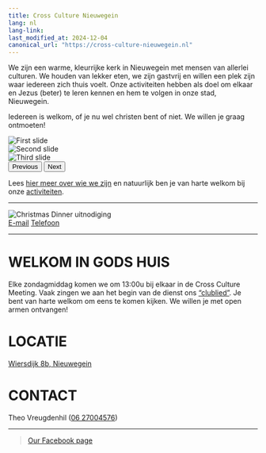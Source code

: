 ```yaml
---
title: Cross Culture Nieuwegein
lang: nl
lang-link:
last_modified_at: 2024-12-04
canonical_url: "https://cross-culture-nieuwegein.nl"
---
```


We zijn een warme, kleurrijke kerk in Nieuwegein met mensen van allerlei culturen. 
We houden van lekker eten, we zijn gastvrij en willen een plek zijn waar iedereen zich thuis voelt. 
Onze activiteiten hebben als doel om elkaar en Jezus (beter) te leren kennen en hem te volgen in onze stad, Nieuwegein.

Iedereen is welkom, of je nu wel christen bent of niet. We willen je graag ontmoeten!

<div id="carouselExampleControls" class="carousel slide" data-bs-ride="carousel">
  <div class="carousel-inner">
    <div class="carousel-item active">
      <img class="d-block w-100" src="../assets/img/slideshow1.jpg" alt="First slide">
    </div>
    <div class="carousel-item">
      <img class="d-block w-100" src="../assets/img/slideshow2.jpg" alt="Second slide">
    </div>
    <div class="carousel-item">
      <img class="d-block w-100" src="../assets/img/slideshow3.jpg" alt="Third slide">
    </div>
  </div>
  <button class="carousel-control-prev" type="button" data-bs-target="#carouselExampleControls" data-bs-slide="prev">
    <span class="carousel-control-prev-icon" aria-hidden="true"></span>
    <span class="visually-hidden">Previous</span>
  </button>
  <button class="carousel-control-next" type="button" data-bs-target="#carouselExampleControls" data-bs-slide="next">
    <span class="carousel-control-next-icon" aria-hidden="true"></span>
    <span class="visually-hidden">Next</span>
  </button>
</div>

<p class="mt-2">Lees <a href="wie-zijn-wij">hier meer over wie we zijn</a> en natuurlijk ben je van harte welkom bij onze <a href="activiteiten.html">activiteiten</a>.</p>

------------------------------------------------------------------------------------------------------------------------

<div><img class="mt-2 img-fluid" src="../assets/img/christmas-dinner.png" alt="Christmas Dinner uitnodiging" /></div>
<div class="col-lg-6 col-xxl-4 my-2 mx-auto">
<a class="btn btn-primary" href="mailto:info@cross-culture-nieuwegein.nl?subject=Aanmelden Christmas Dinner&body=Ik wil mij graag meer informatie over de Christmas Dinner" role="button">E-mail</a>
<a class="btn btn-primary" href="tel:+31627004576" role="button">Telefoon</a>
</div>

------------------------------------------------------------------------------------------------------------------------

# WELKOM IN GODS HUIS
Elke zondagmiddag komen we om 13:00u bij elkaar in de Cross Culture Meeting. Vaak zingen we aan het begin van de dienst ons <a href="https://www.youtube.com/watch?v=JgfYcKyv61Q">“clublied”</a>. Je bent van harte welkom om eens te komen kijken. We willen je met open armen ontvangen!

# LOCATIE
<a href="https://goo.gl/maps/8XTYnRHuTD62jS336">Wiersdijk 8b, Nieuwegein</a>

# CONTACT
Theo Vreugdenhil (<a href="tel://+31627004576">06 27004576</a>)

------------------------------------------------------------------------------------------------------------------------

<div class="fb-page" data-href="https://www.facebook.com/crossculturenieuwegein/" data-tabs="timeline,events,messages" data-width="500" data-height="" data-small-header="false" data-adapt-container-width="true" data-hide-cover="false" data-show-facepile="true"><blockquote cite="https://www.facebook.com/crossculturenieuwegein/" class="fb-xfbml-parse-ignore"><a href="https://www.facebook.com/crossculturenieuwegein/">Our Facebook page</a></blockquote></div>